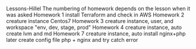 Lessons-Hillel
The numbering of homework depends on the lesson when it was asked
Homework 1 install Terraform and check in AWS
Homework 2 creature instance Centos7
Homework 3 creature instance, user, and workspace "env, dev, stage, prod"
Homework 4 creature instance, auto create lvm and md
Homework 7 creature instance, auto install nginx+php later create config file php + nginx and try catch error
